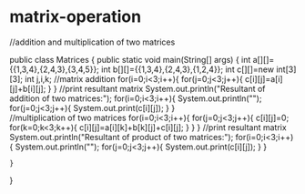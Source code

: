 # matrix-operation
//addition and multiplication of two matrices


public class Matrices
{
	public static void main(String[] args) {
		int a[][]={{1,3,4},{2,4,3},{3,4,5}};
		int b[][]={{1,3,4},{2,4,3},{1,2,4}};
		int c[][]=new int[3][3];
		int j,i,k;
		//matrix addition
		for(i=0;i<3;i++){
		    for(j=0;j<3;j++){
		        c[i][j]=a[i][j]+b[i][j];
		    }
		}
		//print resultant matrix
		System.out.println("Resultant of addition of two matrices:");
		for(i=0;i<3;i++){
		    System.out.println("");
		    for(j=0;j<3;j++){
		        System.out.print(c[i][j]);
		    }
		}   
		//multiplication of two matrices 
		for(i=0;i<3;i++){
		    for(j=0;j<3;j++){
		        c[i][j]=0;
		        for(k=0;k<3;k++){
		        c[i][j]=a[i][k]+b[k][j]+c[i][j];
		       }
		   }
		}
		//print resultant matrix
		System.out.println("Resultant of product of two matrices:");
		for(i=0;i<3;i++){
		    System.out.println("");
		    for(j=0;j<3;j++){
		        System.out.print(c[i][j]);
		    }
		}   
	
	}
}


